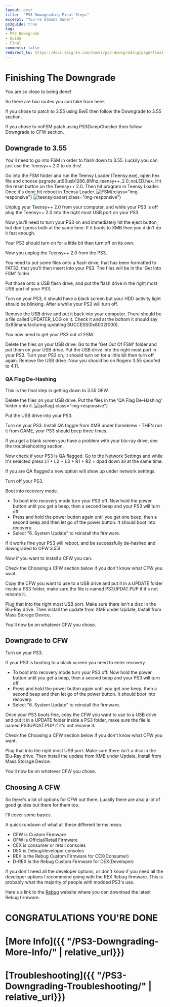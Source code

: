 ```yaml
---
layout: post
title:  "PS3 Downgrading Final Steps"
excerpt: "You're Almost Done!"
ps3guide: true
tag:
- PS3 Downgrade
- Guide
- Final
comments: false
redirect_to: https://docs.zeigren.com/books/ps3-downgrading/page/final-steps
---
```

# Finishing The Downgrade

You are so close to being done!

So there are two routes you can take from here.

If you chose to patch to 3.55 using BwE then follow the Downgrade to 3.55 section.

If you chose to noFSM patch using PS3DumpChecker then follow Downgrade to CFW section.

## Downgrade to 3.55

You'll need to go into FSM in order to flash down to 3.55. Luckily you can just use the Teensy++ 2.0 to do this!

Go into the FSM folder and run the Teensy Loader (Teensy.exe), open hex file and choose psgrade_at90usb1286_8Mhz_teensy++_2.0_noLED.hex. Hit the reset button on the Teensy++ 2.0. Then hit program in Teensy Loader. Once it's done hit reboot in Teensy Loader.
![FSM](/assets/img/FSM.PNG){:class="img-responsive"}
![teensyloader](/assets/img/teensyloader.PNG){:class="img-responsive"}

Unplug your Teensy++ 2.0 from your computer, and while your PS3 is off plug the Teensy++ 2.0 into the right most USB port on your PS3.

Now you'll need to turn your PS3 on and immediately hit the eject button, but don't press both at the same time. If it boots to XMB then you didn't do it fast enough.

Your PS3 should turn on for a little bit then turn off on its own.

Now you unplug the Teensy++ 2.0 from the PS3.

You need to put some files onto a flash drive, that has been formatted to FAT32, that you'll then insert into your PS3. The files will be in the 'Get Into FSM' folder.

Put those onto a USB flash drive, and put the flash drive in the right most USB port of your PS3.

Turn on your PS3, it should have a black screen but your HDD activity light should be blinking. After a while your PS3 will turn off.

Remove the USB drive and put it back into your computer. There should be a file called UPDATER_LOG on it. Check it and at the bottom it should say 0x83manufacturing updating SUCCESS(0x8002f000).

You now need to get your PS3 out of FSM.

Delete the files on your USB drive. Go to the 'Get Out Of FSM' folder and put them on your USB drive. Put the USB drive into the right most port in your PS3. Turn your PS3 on, it should turn on for a little bit then turn off again. Remove the USB drive. Now you should be on Rogero 3.55 spoofed to 4.11.

### QA Flag De-Hashing

This is the final step in getting down to 3.55 OFW.

Delete the files on your USB drive. Put the files in the 'QA Flag De-Hashing' folder onto it.
![qaflag](/assets/img/qaflag.PNG){:class="img-responsive"}

 Put the USB drive into your PS3.

Turn on your PS3. Install QA toggle from XMB under homebrew - THEN run it from GAME, your PS3 should beep three times.

If you get a blank screen you have a problem with your blu-ray drive, see the troubleshooting section.

Now check if your PS3 is QA flagged. Go to the Network Settings and while it's selected press L1 + L2 + L3 + R1 + R2 + dpad down all at the same time.

If you are QA flagged a new option will show up under network settings.

Turn off your PS3.

Boot into recovery mode.

* To boot into recovery mode turn your PS3 off. Now hold the power button until you get a beep, then a second beep and your PS3 will turn off.
* Press and hold the power button again until you get one beep, then a second beep and then let go of the power button. It should boot into recovery.
* Select "6. System Update" to reinstall the firmware.

If it works fine your PS3 will reboot, and be successfully de-hashed and downgraded to OFW 3.55!

Now if you want to install a CFW you can.

Check the Choosing a CFW section below if you don't know what CFW you want.

Copy the CFW you want to use to a USB drive and put it in a UPDATE folder inside a PS3 folder, make sure the file is named PS3UPDAT.PUP if it's not rename it.

Plug that into the right most USB port. Make sure there isn't a disc in the Blu-Ray drive. Then install the update from XMB under Update, Install from Mass Storage Device.

You'll now be on whatever CFW you chose.

## Downgrade to CFW

Turn on your PS3.

If your PS3 is booting to a black screen you need to enter recovery.

* To boot into recovery mode turn your PS3 off. Now hold the power button until you get a beep, then a second beep and your PS3 will turn off.
* Press and hold the power button again until you get one beep, then a second beep and then let go of the power button. It should boot into recovery.
* Select "6. System Update" to reinstall the firmware.

Once your PS3 boots fine, copy the CFW you want to use to a USB drive and put it in a UPDATE folder inside a PS3 folder, make sure the file is named PS3UPDAT.PUP if it's not rename it.

Check the Choosing a CFW section below if you don't know what CFW you want.

Plug that into the right most USB port. Make sure there isn't a disc in the Blu-Ray drive. Then install the update from XMB under Update, Install from Mass Storage Device.

You'll now be on whatever CFW you chose.

## Choosing A CFW

So there's a lot of options for CFW out there. Luckily there are also a lot of good guides out there for them too.

I'll cover some basics.

A quick rundown of what all these different terms mean.

* CFW is Custom Firmware
* OFW is Official/Retail Firmware
* CEX is consumer or retail consoles
* DEX is Debug/developer consoles
* REX is the Rebug Custom Firmware for CEX(Consumer)
* D-REX is the Rebug Custom Firmware for DEX(Developer)

If you don't need all the developer options, or don't know if you need all the developer options I recommend going with the REX Rebug firmware. This is probably what the majority of people with modded PS3's use.

Here's a link to the [Rebug](https://rebug.me/) website where you can download the latest Rebug firmware.

# CONGRATULATIONS YOU'RE DONE

# [More Info]({{ "/PS3-Downgrading-More-Info/" | relative_url}})
# [Troubleshooting]({{ "/PS3-Downgrading-Troubleshooting/" | relative_url}})